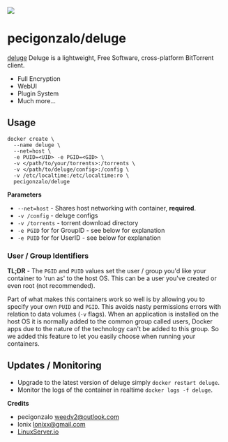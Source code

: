 ![](https://avatars2.githubusercontent.com/u/6733935?v=3&s=200)

# pecigonzalo/deluge

[deluge](http://deluge-torrent.org/) Deluge is a lightweight, Free Software, cross-platform BitTorrent client.

* Full Encryption
* WebUI
* Plugin System
* Much more...

## Usage

```
docker create \
  --name deluge \
  --net=host \
  -e PUID=<UID> -e PGID=<GID> \
  -v </path/to/your/torrents>:/torrents \
  -v </path/to/deluge/config>:/config \
  -v /etc/localtime:/etc/localtime:ro \
  pecigonzalo/deluge
```

**Parameters**

* `--net=host` - Shares host networking with container, **required**.
* `-v /config` - deluge configs
* `-v /torrents` - torrent download directory
* `-e PGID` for for GroupID - see below for explanation
* `-e PUID` for for UserID - see below for explanation

### User / Group Identifiers

**TL;DR** - The `PGID` and `PUID` values set the user / group you'd like your container to 'run as' to the host OS. This can be a user you've created or even root (not recommended).

Part of what makes this containers work so well is by allowing you to specify your own `PUID` and `PGID`. This avoids nasty permissions errors with relation to data volumes (`-v` flags). When an application is installed on the host OS it is normally added to the common group called users, Docker apps due to the nature of the technology can't be added to this group. So we added this feature to let you easily choose when running your containers.  

## Updates / Monitoring

* Upgrade to the latest version of deluge simply `docker restart deluge`.
* Monitor the logs of the container in realtime `docker logs -f deluge`.

**Credits**

* pecigonzalo <weedv2@outlook.com>
* lonix <lonixx@gmail.com>
* [LinuxServer.io](http://linuxserver.io)